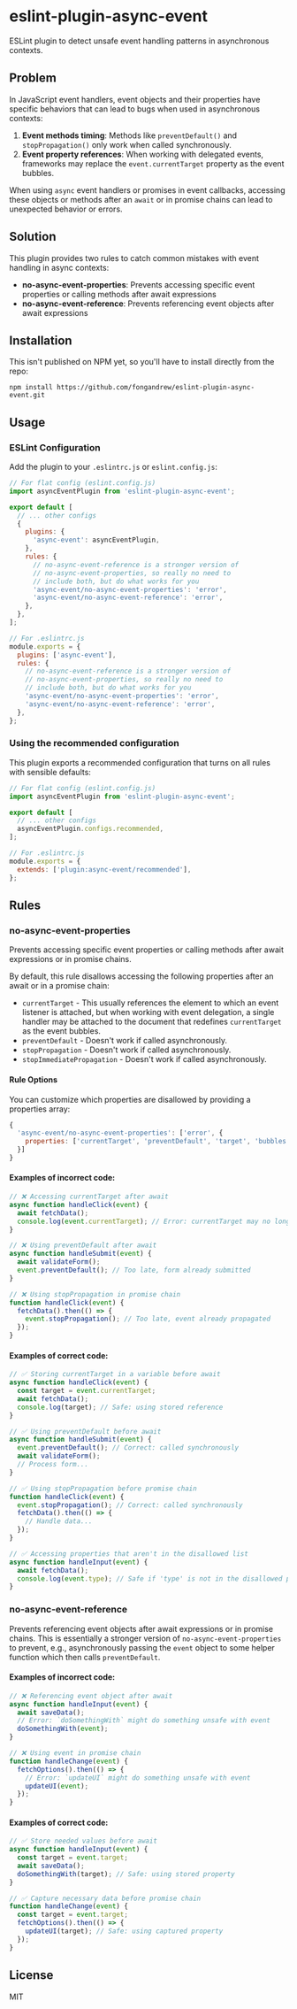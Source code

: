 # eslint-plugin-async-event

ESLint plugin to detect unsafe event handling patterns in asynchronous contexts.

## Problem

In JavaScript event handlers, event objects and their properties have specific behaviors that can lead to bugs when used in asynchronous contexts:

1. **Event methods timing**: Methods like `preventDefault()` and `stopPropagation()` only work when called synchronously.
2. **Event property references**: When working with delegated events, frameworks may replace the `event.currentTarget` property as the event bubbles.

When using `async` event handlers or promises in event callbacks, accessing these objects or methods after an `await` or in promise chains can lead to unexpected behavior or errors.

## Solution

This plugin provides two rules to catch common mistakes with event handling in async contexts:

- **no-async-event-properties**: Prevents accessing specific event properties or calling methods after await expressions
- **no-async-event-reference**: Prevents referencing event objects after await expressions

## Installation

This isn't published on NPM yet, so you'll have to install directly from the repo:

```
npm install https://github.com/fongandrew/eslint-plugin-async-event.git
```

## Usage

### ESLint Configuration

Add the plugin to your `.eslintrc.js` or `eslint.config.js`:

```js
// For flat config (eslint.config.js)
import asyncEventPlugin from 'eslint-plugin-async-event';

export default [
  // ... other configs
  {
    plugins: {
      'async-event': asyncEventPlugin,
    },
    rules: {
      // no-async-event-reference is a stronger version of
      // no-async-event-properties, so really no need to
      // include both, but do what works for you
      'async-event/no-async-event-properties': 'error',
      'async-event/no-async-event-reference': 'error',
    },
  },
];
```

```js
// For .eslintrc.js
module.exports = {
  plugins: ['async-event'],
  rules: {
    // no-async-event-reference is a stronger version of
    // no-async-event-properties, so really no need to
    // include both, but do what works for you
    'async-event/no-async-event-properties': 'error',
    'async-event/no-async-event-reference': 'error',
  },
};
```

### Using the recommended configuration

This plugin exports a recommended configuration that turns on all rules with sensible defaults:

```js
// For flat config (eslint.config.js)
import asyncEventPlugin from 'eslint-plugin-async-event';

export default [
  // ... other configs
  asyncEventPlugin.configs.recommended,
];
```

```js
// For .eslintrc.js
module.exports = {
  extends: ['plugin:async-event/recommended'],
};
```

## Rules

### no-async-event-properties

Prevents accessing specific event properties or calling methods after await expressions or in promise chains.

By default, this rule disallows accessing the following properties after an await or in a promise chain:
- `currentTarget` - This usually references the element to which an event listener is attached, but when working with event delegation, a single handler may be attached to the document that redefines `currentTarget` as the event bubbles.
- `preventDefault` - Doesn't work if called asynchronously.
- `stopPropagation` - Doesn't work if called asynchronously.
- `stopImmediatePropagation` - Doesn't work if called asynchronously.

#### Rule Options

You can customize which properties are disallowed by providing a properties array:

```js
{
  'async-event/no-async-event-properties': ['error', {
    properties: ['currentTarget', 'preventDefault', 'target', 'bubbles']
  }]
}
```

#### Examples of incorrect code:

```js
// ❌ Accessing currentTarget after await
async function handleClick(event) {
  await fetchData();
  console.log(event.currentTarget); // Error: currentTarget may no longer be valid
}

// ❌ Using preventDefault after await
async function handleSubmit(event) {
  await validateForm();
  event.preventDefault(); // Too late, form already submitted
}

// ❌ Using stopPropagation in promise chain
function handleClick(event) {
  fetchData().then(() => {
    event.stopPropagation(); // Too late, event already propagated
  });
}
```

#### Examples of correct code:

```js
// ✅ Storing currentTarget in a variable before await
async function handleClick(event) {
  const target = event.currentTarget;
  await fetchData();
  console.log(target); // Safe: using stored reference
}

// ✅ Using preventDefault before await
async function handleSubmit(event) {
  event.preventDefault(); // Correct: called synchronously
  await validateForm();
  // Process form...
}

// ✅ Using stopPropagation before promise chain
function handleClick(event) {
  event.stopPropagation(); // Correct: called synchronously
  fetchData().then(() => {
    // Handle data...
  });
}

// ✅ Accessing properties that aren't in the disallowed list
async function handleInput(event) {
  await fetchData();
  console.log(event.type); // Safe if 'type' is not in the disallowed properties list
}
```

### no-async-event-reference

Prevents referencing event objects after await expressions or in promise chains. This is essentially a stronger version of `no-async-event-properties` to prevent, e.g., asynchronously passing the `event` object to some helper function which then calls `preventDefault`.

#### Examples of incorrect code:

```js
// ❌ Referencing event object after await
async function handleInput(event) {
  await saveData();
  // Error: `doSomethingWith` might do something unsafe with event
  doSomethingWith(event);
}

// ❌ Using event in promise chain
function handleChange(event) {
  fetchOptions().then(() => {
    // Error: `updateUI` might do something unsafe with event
    updateUI(event);
  });
}
```

#### Examples of correct code:

```js
// ✅ Store needed values before await
async function handleInput(event) {
  const target = event.target;
  await saveData();
  doSomethingWith(target); // Safe: using stored property
}

// ✅ Capture necessary data before promise chain
function handleChange(event) {
  const target = event.target;
  fetchOptions().then(() => {
    updateUI(target); // Safe: using captured property
  });
}
```

## License

MIT